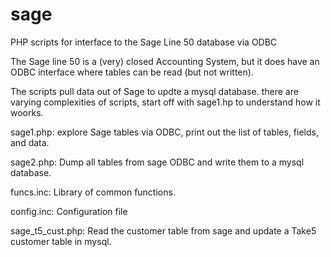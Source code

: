 sage
====

PHP scripts for interface to the Sage Line 50 database via ODBC

The Sage line 50 is a (very) closed Accounting System, but it does have an ODBC interface where tables can be read (but not written).

The scripts pull data out of Sage to updte a mysql database. there are varying complexities of scripts, start off with sage1.hp to understand how it woorks.

sage1.php:
explore Sage tables via ODBC, print out the list of tables, fields, and data.

sage2.php:
Dump all tables from sage ODBC and write them to a mysql database.

funcs.inc: Library of common functions.

config.inc: Configuration file

sage_t5_cust.php:
Read the customer table from sage and update a Take5 customer table in mysql.
 

